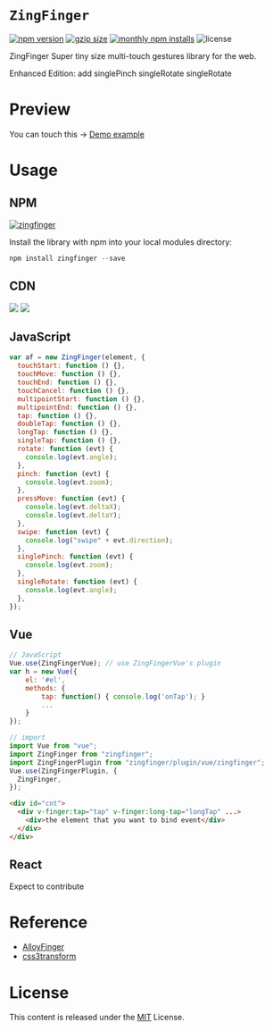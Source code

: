 # `ZingFinger`

[![npm version](https://img.shields.io/npm/v/zingfinger.svg)](https://www.npmjs.com/package/zingfinger)
[![gzip size](https://img.shields.io/bundlephobia/minzip/zingfinger.svg?label=gzip%20size)](https://www.npmjs.com/package/zingfinger)
[![monthly npm installs](https://img.shields.io/npm/dm/zingfinger.svg?label=npm%20downloads)](https://www.npmjs.com/package/zingfinger)
![license](https://img.shields.io/badge/license-MIT-blue.svg)

ZingFinger Super tiny size multi-touch gestures library for the web.

Enhanced Edition: add singlePinch singleRotate singleRotate

# Preview

You can touch this → [Demo example](https://ilgei.github.io/ZingFinger/example/)

# Usage

## NPM

[![zingfinger](https://nodei.co/npm/zingfinger.png)](https://npmjs.org/package/zingfinger)

Install the library with npm into your local modules directory:

```js
npm install zingfinger --save
```

## CDN

[![](https://img.shields.io/badge/jsDelivr-CDN-red.svg)](https://www.jsdelivr.com/package/npm/zingfinger)
[![](https://img.shields.io/badge/UNPKG-CDN-red.svg)](https://unpkg.com/zingfinger/)

## JavaScript

```js
var af = new ZingFinger(element, {
  touchStart: function () {},
  touchMove: function () {},
  touchEnd: function () {},
  touchCancel: function () {},
  multipointStart: function () {},
  multipointEnd: function () {},
  tap: function () {},
  doubleTap: function () {},
  longTap: function () {},
  singleTap: function () {},
  rotate: function (evt) {
    console.log(evt.angle);
  },
  pinch: function (evt) {
    console.log(evt.zoom);
  },
  pressMove: function (evt) {
    console.log(evt.deltaX);
    console.log(evt.deltaY);
  },
  swipe: function (evt) {
    console.log("swipe" + evt.direction);
  },
  singlePinch: function (evt) {
    console.log(evt.zoom);
  },
  singleRotate: function (evt) {
    console.log(evt.angle);
  },
});
```

## Vue

```js
// JavaScript
Vue.use(ZingFingerVue); // use ZingFingerVue's plugin
var h = new Vue({
    el: '#el',
    methods: {
        tap: function() { console.log('onTap'); }
        ...
    }
});

// import
import Vue from "vue";
import ZingFinger from "zingfinger";
import ZingFingerPlugin from "zingfinger/plugin/vue/zingfinger";
Vue.use(ZingFingerPlugin, {
  ZingFinger,
});
```

```html
<div id="cnt">
  <div v-finger:tap="tap" v-finger:long-tap="longTap" ...>
    <div>the element that you want to bind event</div>
  </div>
</div>
```

## React

Expect to contribute

# Reference

- [AlloyFinger](http://alloyteam.github.io/AlloyFinger/)
- [css3transform](https://github.com/Tencent/omi/tree/master/packages/omi-transform)

# License

This content is released under the [MIT](http://opensource.org/licenses/MIT) License.
